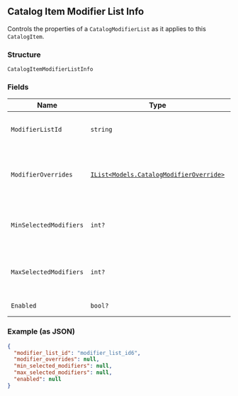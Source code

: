 ## Catalog Item Modifier List Info

Controls the properties of a `CatalogModifierList` as it applies to
this `CatalogItem`.

### Structure

`CatalogItemModifierListInfo`

### Fields

| Name | Type | Tags | Description |
|  --- | --- | --- | --- |
| `ModifierListId` | `string` |  | The ID of the `CatalogModifierList` controlled by this `CatalogModifierListInfo`. |
| `ModifierOverrides` | [`IList<Models.CatalogModifierOverride>`](/doc/models/catalog-modifier-override.md) | Optional | A set of `CatalogModifierOverride` objects that override whether a given `CatalogModifier` is enabled by default. |
| `MinSelectedModifiers` | `int?` | Optional | If 0 or larger, the smallest number of `CatalogModifier`s that must be selected from this `CatalogModifierList`. |
| `MaxSelectedModifiers` | `int?` | Optional | If 0 or larger, the largest number of `CatalogModifier`s that can be selected from this `CatalogModifierList`. |
| `Enabled` | `bool?` | Optional | If `true`, enable this `CatalogModifierList`. |

### Example (as JSON)

```json
{
  "modifier_list_id": "modifier_list_id6",
  "modifier_overrides": null,
  "min_selected_modifiers": null,
  "max_selected_modifiers": null,
  "enabled": null
}
```

